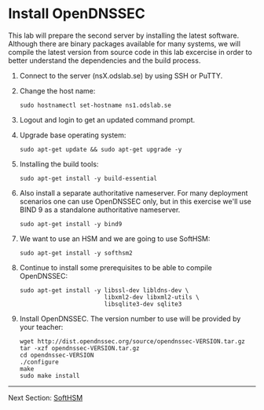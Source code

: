 # Install OpenDNSSEC

This lab will prepare the second server by installing the latest software. Although there are binary packages available for many systems, we will compile the latest version from source code in this lab excercise in order to better understand the dependencies and the build process.

1.  Connect to the server (nsX.odslab.se) by using SSH or PuTTY.

2.  Change the host name:

        sudo hostnamectl set-hostname ns1.odslab.se

3.  Logout and login to get an updated command prompt.

4.  Upgrade base operating system:

        sudo apt-get update && sudo apt-get upgrade -y

5.  Installing the build tools:

        sudo apt-get install -y build-essential

6.  Also install a separate authoritative nameserver. For many deployment scenarios one can use OpenDNSSEC only, but in this exercise we'll use BIND 9 as a standalone authoritative nameserver.

        sudo apt-get install -y bind9

7.  We want to use an HSM and we are going to use SoftHSM:

        sudo apt-get install -y softhsm2

8.  Continue to install some prerequisites to be able to compile OpenDNSSEC:

        sudo apt-get install -y libssl-dev libldns-dev \
                                libxml2-dev libxml2-utils \
                                libsqlite3-dev sqlite3

9.  Install OpenDNSSEC. The version number to use will be provided by your teacher:

        wget http://dist.opendnssec.org/source/opendnssec-VERSION.tar.gz
        tar -xzf opendnssec-VERSION.tar.gz
        cd opendnssec-VERSION
        ./configure
        make
        sudo make install


---
Next Section: [SoftHSM](softhsm.md)
